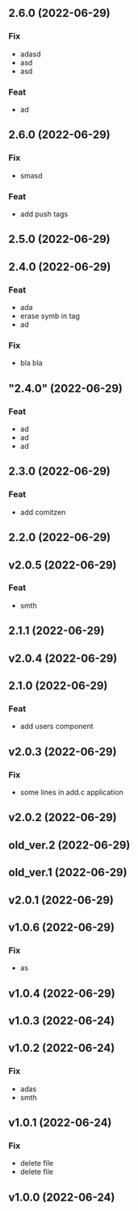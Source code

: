 ## 2.6.0 (2022-06-29)

### Fix

- adasd
- asd
- asd

### Feat

- ad

## 2.6.0 (2022-06-29)

### Fix

- smasd

### Feat

- add push tags

## 2.5.0 (2022-06-29)

## 2.4.0 (2022-06-29)

### Feat

- ada
- erase symb in tag
- ad

### Fix

- bla bla

## "2.4.0" (2022-06-29)

### Feat

- ad
- ad
- ad

## 2.3.0 (2022-06-29)

### Feat

- add comitzen

## 2.2.0 (2022-06-29)

## v2.0.5 (2022-06-29)

### Feat

- smth

## 2.1.1 (2022-06-29)

## v2.0.4 (2022-06-29)

## 2.1.0 (2022-06-29)

### Feat

- add users component

## v2.0.3 (2022-06-29)

### Fix

- some lines in add.c application

## v2.0.2 (2022-06-29)

## old_ver.2 (2022-06-29)

## old_ver.1 (2022-06-29)

## v2.0.1 (2022-06-29)

## v1.0.6 (2022-06-29)

### Fix

- as

## v1.0.4 (2022-06-29)

## v1.0.3 (2022-06-24)

## v1.0.2 (2022-06-24)

### Fix

- adas
- smth

## v1.0.1 (2022-06-24)

### Fix

- delete file
- delete file

## v1.0.0 (2022-06-24)
